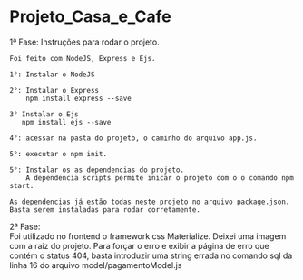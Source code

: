 # Projeto_Casa_e_Cafe

1ª Fase:
    Instruções para rodar o projeto.

    Foi feito com NodeJS, Express e Ejs.

    1°: Instalar o NodeJS

    2°: Instalar o Express
        npm install express --save

    3° Instalar o Ejs
       npm install ejs --save

    4°: acessar na pasta do projeto, o caminho do arquivo app.js.

    5°: executar o npm init. 

    5°: Instalar os as dependencias do projeto.
        A dependencia scripts permite inicar o projeto com o o comando npm start.

    As dependencias já estão todas neste projeto no arquivo package.json.
    Basta serem instaladas para rodar corretamente.    

2ª Fase:   
    Foi utilizado no frontend o framework css Materialize.
    Deixei uma imagem com a raiz do projeto.
    Para forçar o erro e exibir a página de erro que contém o status 404, basta introduzir uma string errada no comando sql da linha 16 do     arquivo model/pagamentoModel.js 
